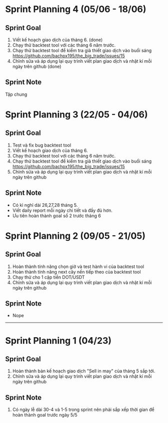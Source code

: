 # Sprint Planning 4 (05/06 - 18/06)

## Sprint Goal

1. Viết kế hoạch giao dịch của tháng 6. (done)
2. Chạy thử backtest tool với các tháng 6 năm trước. 
3. Chạy thử backtest tool để kiểm tra giả thiết giao dịch vào buổi sáng https://github.com/bachpx195/the_big_trade/issues/15
4. Chỉnh sửa và áp dụng lại quy trình viết plan giao dịch và nhật kí mỗi ngày trên github (done)

## Sprint Note
Tập chung

# Sprint Planning 3 (22/05 - 04/06)

## Sprint Goal

1. Test và fix bug backtest tool
2. Viết kế hoạch giao dịch của tháng 6.
3. Chạy thử backtest tool với các tháng 6 năm trước.
4. Chạy thử backtest tool để kiểm tra giả thiết giao dịch vào buổi sáng https://github.com/bachpx195/the_big_trade/issues/15
5. Chỉnh sửa và áp dụng lại quy trình viết plan giao dịch và nhật kí mỗi ngày trên github

## Sprint Note
* Có kì nghỉ dài 26,27,28 tháng 5.
* Viết daily report mỗi ngày chi tiết và đầy đủ hơn.
* Ưu tiên hoàn thành goal số 2 trước tháng 6

# Sprint Planning 2 (09/05 - 21/05)

## Sprint Goal

1. Hoàn thành tính năng chọn giờ và test hành vi của backtest tool
2. Hoàn thành tính năng next cây nến tiếp theo của backtest tool
3. Chạy thử cho 1 cặp tiền DOT/USDT
4. Chỉnh sửa và áp dụng lại quy trình viết plan giao dịch và nhật kí mỗi ngày trên github

## Sprint Note
* Nope

____________________________________________________

# Sprint Planning 1 (04/23)

## Sprint Goal

1. Hoàn thành bản kế hoạch giao dịch "Sell in may" của tháng 5 sắp tới.
2. Chỉnh sửa và áp dụng lại quy trình viết plan giao dịch và nhật kí mỗi ngày trên github

## Sprint Note
1. Có ngày lễ dài 30-4 và 1-5 trong sprint nên phải sắp xếp thời gian để hoàn thành goal trước ngày 5/5
